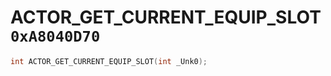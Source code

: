 # ACTOR_GET_CURRENT_EQUIP_SLOT `0xA8040D70`

```cpp
int ACTOR_GET_CURRENT_EQUIP_SLOT(int _Unk0);
```